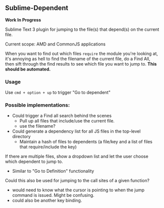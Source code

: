 Sublime-Dependent
---

**Work In Progress**

Sublime Text 3 plugin for jumping to the file(s) that depend(s) on the current file.

Current scope: AMD and CommonJS applications

When you want to find out which files `require` the module you're looking at, it's annoying as hell to
find the filename of the current file, do a Find All, then sift through the find results to see which
file you want to jump to. **This should be automated.**

### Usage

Use `cmd + option + up` to trigger "Go to dependent"

### Possible implementations:

- Could trigger a Find all search behind the scenes
  - Pull up all files that include/use the current file.
  - use the filename?
- Could generate a dependency list for all JS files in the top-level directory
  - Maintain a hash of files to dependents (a file/key and a list of files that require/include the key)

If there are multiple files, show a dropdown list and let the user choose which dependent to jump to.

- Similar to "Go to Definition" functionality

Could this also be used for jumping to the call sites of a given function?

- would need to know what the cursor is pointing to when the jump command is issued. Might be confusing.
- could also be another key binding.
